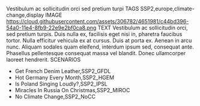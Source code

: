 Vestibulum ac sollicitudin orci sed pretium turpi
TAGS
SSP2,europe,climate-change,display
IMAGE
https://cloud.githubusercontent.com/assets/306782/4651981/c44bd396-54a0-11e4-8fb9-22e9e2bf0ca8.png
TEXT
Vestibulum ac sollicitudin orci, sed pretium turpis. Duis nulla ex, facilisis eget nisi in, pharetra faucibus tortor. Nulla efficitur vehicula ex at cursus. Duis at porta ex. Aenean in arcu nunc. Aliquam sodales quam eleifend, interdum ipsum sed, consequat ante. Phasellus pellentesque consequat massa vel blandit. Donec ullamcorper laoreet hendrerit. 
SCENARIOS
- Get French Denim Leather,SSP2_GFDL
- Hot Germany Every Month,SSP2_HGEM
- Is Poland Singing Loudly?,SSP2_IPSL
- Miracles In Russia On Christmas,SSP2_MIROC
- No Climate Change,SSP2_NoCC
